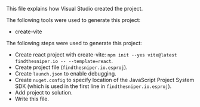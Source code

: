 This file explains how Visual Studio created the project.

The following tools were used to generate this project:
- create-vite

The following steps were used to generate this project:
- Create react project with create-vite: `npm init --yes vite@latest findthesniper.io -- --template=react`.
- Create project file (`findthesniper.io.esproj`).
- Create `launch.json` to enable debugging.
- Create `nuget.config` to specify location of the JavaScript Project System SDK (which is used in the first line in `findthesniper.io.esproj`).
- Add project to solution.
- Write this file.
